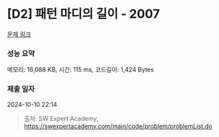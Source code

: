 # [D2] 패턴 마디의 길이 - 2007 

[문제 링크](https://swexpertacademy.com/main/code/problem/problemDetail.do?contestProbId=AV5P1kNKAl8DFAUq) 

### 성능 요약

메모리: 16,088 KB, 시간: 115 ms, 코드길이: 1,424 Bytes

### 제출 일자

2024-10-10 22:14



> 출처: SW Expert Academy, https://swexpertacademy.com/main/code/problem/problemList.do